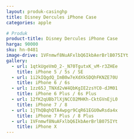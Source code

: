 ```yaml
---
layout: produk-casinghp
title: Disney Dercules iPhone Case
categories: apple

# Produk
product-title: Disney Dercules iPhone Case
harga: 90000
sku: hn-0481
image-drive: 1VFnmwf8NuAFxlbQ6IkbAerBrlB075IYt
gallery:
  - url: 1qtkUgeVmO_2-_N70TgutxK_vM-r3ZHEe
    title: iPhone 5 / 5s / SE
  - url: 1i2kIQgdQ_ImB0w7eXdXkSDQhFKNZE70U
    title: iPhone 6 / 6s
  - url: 1zz65J_TNXd2vW4QbKgIE2zsYC0-dJM01
    title: iPhone 6 Plus / 6s Plus
  - url: 12fK2qUBb7lXjNCCO2MHKh-CktGVnEjL0
    title: iPhone 7 / 8
  - url: 1jThQBqhQTA4wpgr9CqR61EGU0wRsda4x
    title: iPhone 7 Plus / 8 Plus
  - url: 1VFnmwf8NuAFxlbQ6IkbAerBrlB075IYt
    title: iPhone X
---
```

